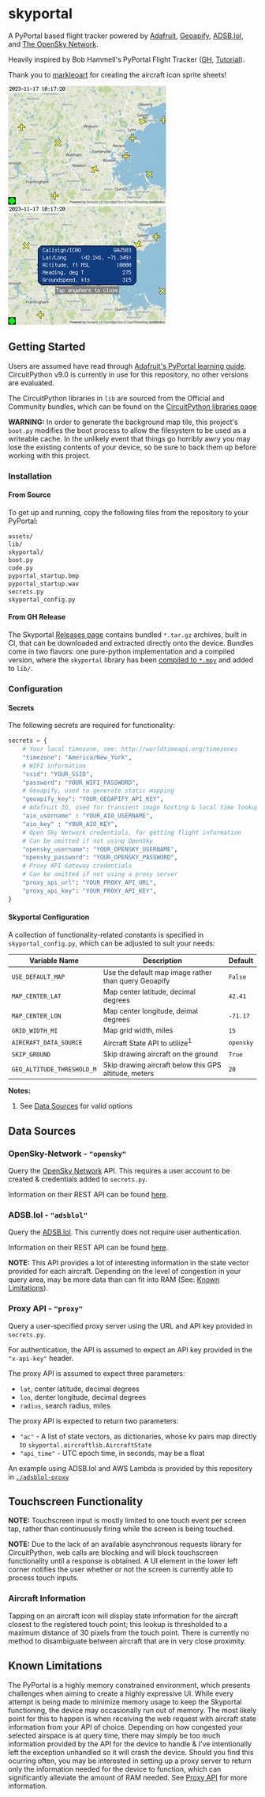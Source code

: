 # skyportal
A PyPortal based flight tracker powered by [Adafruit](https://io.adafruit.com/), [Geoapify](https://www.geoapify.com/), [ADSB.lol](https://adsb.lol), and [The OpenSky Network](https://opensky-network.org/).

Heavily inspired by Bob Hammell's PyPortal Flight Tracker ([GH](https://github.com/rhammell/pyportal-flight-tracker), [Tutorial](https://www.hackster.io/rhammell/pyportal-flight-tracker-0be6b0#story)).

Thank you to [markleoart](https://www.fiverr.com/markleoart) for creating the aircraft icon sprite sheets!

![screenshot1](./doc/screenie.bmp "SkyPortal in action") ![screenshot2](./doc/screenie_with_info.bmp "SkyPortal in action, with aircraft popup")

## Getting Started
Users are assumed have read through [Adafruit's PyPortal learning guide](https://learn.adafruit.com/adafruit-pyportal). CircuitPython v9.0 is currently in use for this repository, no other versions are evaluated.

The CircuitPython libraries in `lib` are sourced from the Official and Community bundles, which can be found on the [CircuitPython libraries page](https://learn.adafruit.com/adafruit-pyportal)

**WARNING:** In order to generate the background map tile, this project's `boot.py` modifies the boot process to allow the filesystem to be used as a writeable cache. In the unlikely event that things go horribly awry you may lose the existing contents of your device, so be sure to back them up before working with this project.

### Installation
#### From Source
To get up and running, copy the following files from the repository to your PyPortal:

```
assets/
lib/
skyportal/
boot.py
code.py
pyportal_startup.bmp
pyportal_startup.wav
secrets.py
skyportal_config.py
```

#### From GH Release
The Skyportal [Releases page](https://github.com/sco1/skyportal/releases) contains bundled `*.tar.gz` archives, built in CI, that can be downloaded and extracted directly onto the device. Bundles come in two flavors: one pure-python implementation and a compiled version, where the `skyportal` library has been [compiled to `*.mpy`](https://learn.adafruit.com/welcome-to-circuitpython/library-file-types-and-frozen-libraries#dot-mpy-library-files-3117643) and added to `lib/`.

### Configuration
#### Secrets
The following secrets are required for functionality:

```py
secrets = {
    # Your local timezone, see: http://worldtimeapi.org/timezones
    "timezone": "America/New_York",
    # WIFI information
    "ssid": "YOUR_SSID",
    "password": "YOUR_WIFI_PASSWORD",
    # Geoapify, used to generate static mapping
    "geoapify_key": "YOUR_GEOAPIFY_API_KEY",
    # Adafruit IO, used for transient image hosting & local time lookup
    "aio_username" : "YOUR_AIO_USERNAME",
    "aio_key" : "YOUR_AIO_KEY",
    # Open Sky Network credentials, for getting flight information
    # Can be omitted if not using OpenSky
    "opensky_username": "YOUR_OPENSKY_USERNAME",
    "opensky_password": "YOUR_OPENSKY_PASSWORD",
    # Proxy API Gateway credentials
    # Can be omitted if not using a proxy server
    "proxy_api_url": "YOUR_PROXY_API_URL",
    "proxy_api_key": "YOUR_PROXY_API_KEY",
}
```

#### Skyportal Configuration
A collection of functionality-related constants is specified in `skyportal_config.py`, which can be adjusted to suit your needs:

| Variable Name              | Description                                           | Default   |
|----------------------------|-------------------------------------------------------|-----------|
| `USE_DEFAULT_MAP`          | Use the default map image rather than query Geoapify  | `False`   |
| `MAP_CENTER_LAT`           | Map center latitude, decimal degrees                  | `42.41`   |
| `MAP_CENTER_LON`           | Map center longitude, deimal degrees                  | `-71.17`  |
| `GRID_WIDTH_MI`            | Map grid width, miles                                 | `15`      |
| `AIRCRAFT_DATA_SOURCE`     | Aircraft State API to utilize<sup>1</sup>             | `opensky` |
| `SKIP_GROUND`              | Skip drawing aircraft on the ground                   | `True`    |
| `GEO_ALTITUDE_THRESHOLD_M` | Skip drawing aircraft below this GPS altitude, meters | `20`      |

**Notes:**
1. See [Data Sources](#data-sources) for valid options

## Data Sources
### OpenSky-Network - `"opensky"`
Query the [OpenSky Network](https://opensky-network.org/) API. This requires a user account to be created & credentials added to `secrets.py`.

Information on their REST API can be found [here](https://openskynetwork.github.io/opensky-api/rest.html).

### ADSB.lol - `"adsblol"`
Query the [ADSB.lol](https://adsb.lol/). This currently does not require user authentication.

Information on their REST API can be found [here](https://api.adsb.lol/docs).

**NOTE:** This API provides a lot of interesting information in the state vector provided for each aircraft. Depending on the level of congestion in your query area, may be more data than can fit into RAM (See: [Known Limitations](#known-limitations)).

### Proxy API - `"proxy"`
Query a user-specified proxy server using the URL and API key provided in `secrets.py`.

For authentication, the API is assumed to expect an API key provided in the `"x-api-key"` header.

The proxy API is assumed to expect three parameters:
  * `lat`, center latitude, decimal degrees
  * `lon`, denter longitude, decimal degrees
  * `radius`, search radius, miles

The proxy API is expected to return two parameters:
  * `"ac"` - A list of state vectors, as dictionaries, whose kv pairs map directly to `skyportal.aircraftlib.AircraftState`
  * `"api_time"` - UTC epoch time, in seconds, may be a float

An example using ADSB.lol and AWS Lambda is provided by this repository in [`./adsblol-proxy`](./adsblol-proxy/README.md)


## Touchscreen Functionality
**NOTE:** Touchscreen input is mostly limited to one touch event per screen tap, rather than continuously firing while the screen is being touched.

**NOTE:** Due to the lack of an available asynchronous requests library for CircuitPython, web calls are blocking and will block touchscreen functionality until a response is obtained. A UI element in the lower left corner notifies the user whether or not the screen is currently able to process touch inputs.

### Aircraft Information
Tapping on an aircraft icon will display state information for the aircraft closest to the registered touch point; this lookup is thresholded to a maximum distance of 30 pixels from the touch point. There is currently no method to disambiguate between aircraft that are in very close proximity.

## Known Limitations
The PyPortal is a highly memory constrained environment, which presents challenges when aiming to create a highly expressive UI. While every attempt is being made to minimize memory usage to keep the Skyportal functioning, the device may occasionally run out of memory. The most likely point for this to happen is when receiving the web request with aircraft state information from your API of choice. Depending on how congested your selected airspace is at query time, there may simply be too much information provided by the API for the device to handle & I've intentionally left the exception unhandled so it will crash the device. Should you find this ocurring often, you may be interested in setting up a proxy server to return only the information needed for the device to function, which can significantly alleviate the amount of RAM needed. See [Proxy API](#proxy-api---proxy) for more information.
